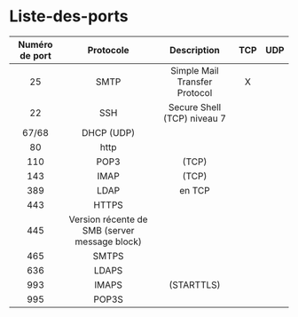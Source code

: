 # Liste-des-ports

|Numéro de port|Protocole|Description|TCP|UDP|
|:--:|:--:|:--:|:--:|:--:|
|25|SMTP|Simple Mail Transfer Protocol|X||
|22|SSH|Secure Shell (TCP) niveau 7
|67/68|DHCP (UDP)
|80| http|
|110|POP3 |(TCP)
|143|IMAP| (TCP)
|389|LDAP| en TCP
|443|HTTPS|
|445|Version récente de SMB (server message block)
|465|SMTPS|
|636|LDAPS|
|993|IMAPS| (STARTTLS)
|995|POP3S|



